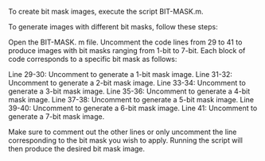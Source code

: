To create bit mask images, execute the script BIT-MASK.m.

To generate images with different bit masks, follow these steps:

Open the BIT-MASK. m file.
Uncomment the code lines from 29 to 41 to produce images with bit masks ranging from 1-bit to 7-bit.  Each block of code corresponds to a specific bit mask as follows:

Line 29-30: Uncomment to generate a 1-bit mask image.
Line 31-32: Uncomment to generate a 2-bit mask image.
Line 33-34: Uncomment to generate a 3-bit mask image.
Line 35-36: Uncomment to generate a 4-bit mask image.
Line 37-38: Uncomment to generate a 5-bit mask image.
Line 39-40: Uncomment to generate a 6-bit mask image.
Line 41: Uncomment to generate a 7-bit mask image.

Make sure to comment out the other lines or only uncomment the line corresponding to the bit mask you wish to apply.  Running the script will then produce the desired bit mask image.
